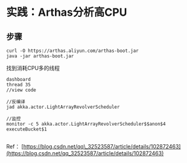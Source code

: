 # 实践：Arthas分析高CPU

## 步骤

```text
curl -O https://arthas.aliyun.com/arthas-boot.jar
java -jar arthas-boot.jar
```

找到消耗CPU多的线程

```text
dashboard
thread 35
//view code

//反编译
jad akka.actor.LightArrayRevolverScheduler

//监控
monitor -c 5 akka.actor.LightArrayRevolverScheduler$$anon$4 executeBucket$1


```

Ref： [https://blog.csdn.net/qq\_32523587/article/details/102872463](https://blog.csdn.net/qq_32523587/article/details/102872463)






